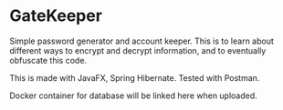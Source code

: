 # GateKeeper

Simple password generator and account keeper. This is to learn about different ways to encrypt and decrypt information, and to eventually obfuscate this code.

This is made with JavaFX, Spring Hibernate. Tested with Postman.

Docker container for database will be linked here when uploaded.
